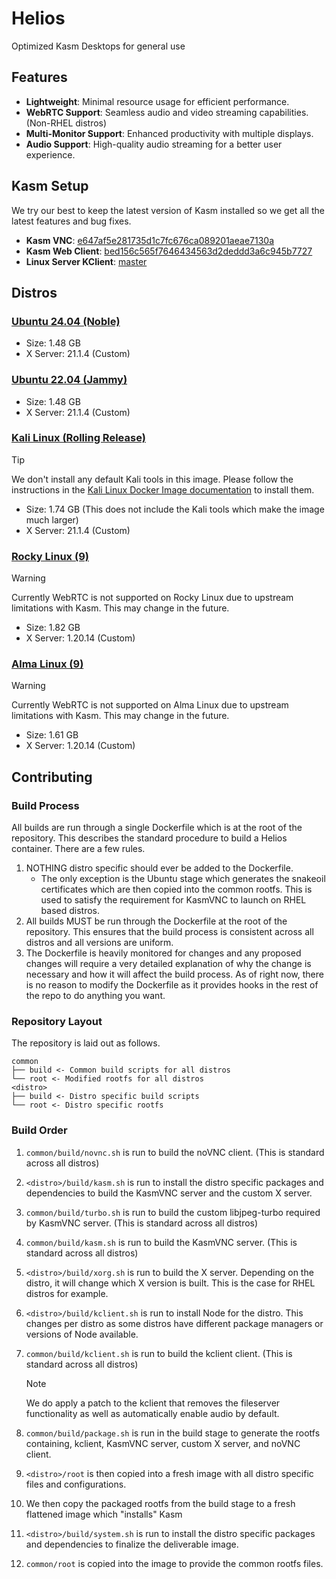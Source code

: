 # Helios
Optimized Kasm Desktops for general use

## Features

- **Lightweight**: Minimal resource usage for efficient performance.
- **WebRTC Support**: Seamless audio and video streaming capabilities. (Non-RHEL distros)
- **Multi-Monitor Support**: Enhanced productivity with multiple displays.
- **Audio Support**: High-quality audio streaming for a better user experience.

## Kasm Setup

We try our best to keep the latest version of Kasm installed so we get all the latest features and bug fixes.

- **Kasm VNC**: [e647af5e281735d1c7fc676ca089201aeae7130a](https://github.com/kasmtech/KasmVNC/tree/e647af5e281735d1c7fc676ca089201aeae7130a)
- **Kasm Web Client**: [bed156c565f7646434563d2deddd3a6c945b7727](https://github.com/kasmtech/noVNC/tree/bed156c565f7646434563d2deddd3a6c945b7727)
- **Linux Server KClient**: [master](https://github.com/linuxserver/kclient/commits/master/)

## Distros

### [Ubuntu 24.04 (Noble)](https://hub.docker.com/_/ubuntu/tags?name=noble)

- Size: 1.48 GB
- X Server: 21.1.4 (Custom)


### [Ubuntu 22.04 (Jammy)](https://hub.docker.com/_/ubuntu/tags?name=jammy)

- Size: 1.48 GB
- X Server: 21.1.4 (Custom)


### [Kali Linux (Rolling Release)](https://hub.docker.com/r/kalilinux/kali-rolling)

> [!TIP]  
> We don't install any default Kali tools in this image. Please follow the instructions in the [Kali Linux Docker Image documentation](https://www.kali.org/docs/containers/official-kalilinux-docker-images/) to install them.

- Size: 1.74 GB (This does not include the Kali tools which make the image much larger)
- X Server: 21.1.4 (Custom)


### [Rocky Linux (9)](https://hub.docker.com/_/rockylinux/tags?name=9)

> [!WARNING]  
> Currently WebRTC is not supported on Rocky Linux due to upstream limitations with Kasm. This may change in the future.

- Size: 1.82 GB
- X Server: 1.20.14 (Custom)


### [Alma Linux (9)](https://hub.docker.com/_/almalinux/tags?name=9)

> [!WARNING]  
> Currently WebRTC is not supported on Alma Linux due to upstream limitations with Kasm. This may change in the future.

- Size: 1.61 GB 
- X Server: 1.20.14 (Custom)

## Contributing

### Build Process

All builds are run through a single Dockerfile which is at the root of the repository. This describes the standard
procedure to build a Helios container. There are a few rules.

1. NOTHING distro specific should ever be added to the Dockerfile.
    - The only exception is the Ubuntu stage which generates the snakeoil certificates which are then copied into the common rootfs. This is used to satisfy the requirement for KasmVNC to launch on RHEL based distros.
2. All builds MUST be run through the Dockerfile at the root of the repository. This ensures that the build process is consistent across all distros and all versions are uniform.
3. The Dockerfile is heavily monitored for changes and any proposed changes will require a very detailed explanation of why the change is necessary and how it will affect the build process. As of right now, there is no reason to modify the Dockerfile as it provides hooks in the rest of the repo to do anything you want.

### Repository Layout

The repository is laid out as follows.

```
common
├── build <- Common build scripts for all distros
└── root <- Modified rootfs for all distros
<distro>
├── build <- Distro specific build scripts
└── root <- Distro specific rootfs
```

### Build Order

1. `common/build/novnc.sh` is run to build the noVNC client. (This is standard across all distros)
2. `<distro>/build/kasm.sh` is run to install the distro specific packages and dependencies to build the KasmVNC server and the custom X server.
3. `common/build/turbo.sh` is run to build the custom libjpeg-turbo required by KasmVNC server. (This is standard across all distros)
4. `common/build/kasm.sh` is run to build the KasmVNC server. (This is standard across all distros)
5. `<distro>/build/xorg.sh` is run to build the X server. Depending on the distro, it will change which X version is built. This is the case for RHEL distros for example.
6. `<distro>/build/kclient.sh` is run to install Node for the distro. This changes per distro as some distros have different package managers or versions of Node available.
7. `common/build/kclient.sh` is run to build the kclient client. (This is standard across all distros)

   > [!NOTE]  
   > We do apply a patch to the kclient that removes the fileserver functionality as well as automatically enable audio by default.

8. `common/build/package.sh` is run in the build stage to generate the rootfs containing, kclient, KasmVNC server, custom X server, and noVNC client.
9. `<distro>/root` is then copied into a fresh image with all distro specific files and configurations.
10. We then copy the packaged rootfs from the build stage to a fresh flattened image which "installs" Kasm
11. `<distro>/build/system.sh` is run to install the distro specific packages and dependencies to finalize the deliverable image.
12. `common/root` is copied into the image to provide the common rootfs files.

